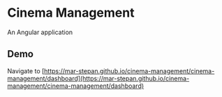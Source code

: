 # Cinema Management

An Angular application

## Demo

Navigate to [https://mar-stepan.github.io/cinema-management/cinema-management/dashboard](https://mar-stepan.github.io/cinema-management/cinema-management/dashboard)
